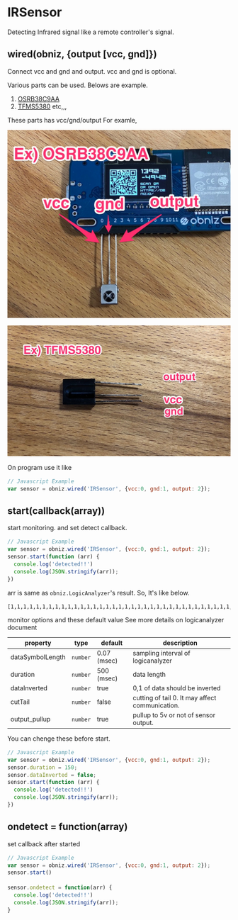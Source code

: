 # IRSensor

Detecting Infrared signal like a remote controller's signal.

## wired(obniz, {output [vcc, gnd]})

Connect vcc and gnd and output. vcc and gnd is optional.

Various parts can be used. Belows are example.

1. [OSRB38C9AA](http://akizukidenshi.com/download/OSRB38C9AA.pdf)
1. [TFMS5380](https://www.voti.nl/docs/tfms5360.pdf) etc,,,

These parts has vcc/gnd/output
For examle, 

![](./OSRB38C9AA.jpg)

![](./tfms5380.jpg)

On program use it like

```javascript
// Javascript Example
var sensor = obniz.wired('IRSensor', {vcc:0, gnd:1, output: 2});
```

## start(callback(array))
start monitoring. and set detect callback.

```javascript
// Javascript Example
var sensor = obniz.wired('IRSensor', {vcc:0, gnd:1, output: 2});
sensor.start(function (arr) {
  console.log('detected!!')
  console.log(JSON.stringify(arr));
})
```

arr is same as ```obniz.LogicAnalyzer```'s result.
So, It's like below.

```
[1,1,1,1,1,1,1,1,1,1,1,1,1,1,1,1,1,1,1,1,1,1,1,1,1,1,1,1,1,1,1,1,1,1,1,1,1,1,1,1,1,1,1,1,1,1,1,1,0,0,0,0,0,0,0,0,0,0,0,0,0,0,0,0,0,0,0,0,0,0,0,0,1,1,1,1,1,1,0,0,0,0,0,0,0]
```

monitor options and these default value
See more details on logicanalyzer document

property | type | default | description
--- | --- | --- | --- 
dataSymbolLength | `number` | 0.07 (msec) | sampling interval of logicanalyzer
duration | `number` | 500 (msec) | data length
dataInverted | `number` | true | 0,1 of data should be inverted
cutTail | `number` | false | cutting of tail 0. It may affect communication.
output_pullup | `number` | true | pullup to 5v or not of sensor output.

You can chenge these before start.

```javascript
// Javascript Example
var sensor = obniz.wired('IRSensor', {vcc:0, gnd:1, output: 2});
sensor.duration = 150;
sensor.dataInverted = false;
sensor.start(function (arr) {
  console.log('detected!!')
  console.log(JSON.stringify(arr));
})
```

## ondetect = function(array)
set callback after started

```javascript
// Javascript Example
var sensor = obniz.wired('IRSensor', {vcc:0, gnd:1, output: 2});
sensor.start()

sensor.ondetect = function(arr) {
  console.log('detected!!')
  console.log(JSON.stringify(arr));
}
```